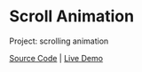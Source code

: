 # Scroll Animation

Project: scrolling animation

[Source Code](./README.md) | [Live Demo](https://josephgattuso.github.io/js-projects/scroll-animation/index)
